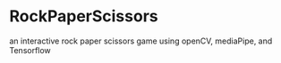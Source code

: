 # RockPaperScissors
an interactive rock paper scissors game using openCV, mediaPipe, and Tensorflow
